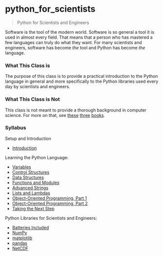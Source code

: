 python_for_scientists
=====================

> Python for Scientists and Engineers

Software is the tool of the modern world. Software is so general a tool it is used in almost every field. That means that a person who has mastered a few languages can truly do what they want. For many scientists and engineers, software has become *the* tool and Python has become *the* language.

### What This Class is

The purpose of this class is to provide a practical introduction to the Python language in general and more specifically to the Python libraries used every day by scientists and engineers.

### What This Class is Not

This class is not meant to provide a thorough background in computer science. For more on that, see [these](http://amzn.com/0262510871) [three](http://amzn.com/0262033844) [books](http://amzn.com/0735619670 ).

### Syllabus

Setup and Introduction

 * [Introduction](classes/00_setup_and_intro/lecture_00.md)

Learning the Python Language:

 * [Variables](classes/01_basic_syntax/lecture_01.md)
 * [Control Structures](classes/01_control_statements/lecture_01.5.md)
 * [Data Structures](classes/02_data_structures/lecture_02.md)
 * [Functions and Modules](classes/03_functions_and_modules/lecture_03.md)
 * [Advanced Strings](classes/04_advanced_strings/lecture_04.md)
 * [Lists and Lambdas](classes/05_lists_and_lambdas/lecture_05.md)
 * [Object-Oriented Programming, Part 1](classes/06_object_oriented_programming_1/lecture_06.md)
 * [Object-Oriented Programming, Part 2](classes/07_object_oriented_programming_2/lecture_07.md)
 * [Taking the Next Step](classes/08_taking_the_next_step/lecture_08.md)

Python Libraries for Scientists and Engineers:

 * [Batteries Included](classes/09_std_libs/lecture_09.md)
 * [NumPy](classes/10_numpy/lecture_10.md)
 * [matplotlib](classes/11_matplotlib/lecture_11.md)
 * [pandas](classes/12_pandas/lecture_12.md)
 * [NetCDF](classes/13_netcdf/lecture_13.md)
